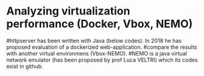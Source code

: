 # Analyzing virtualization performance (Docker, Vbox, NEMO)
#httpserver has been written with Java (below codes).
In 2018 he has proposed evaluation of a dockerized web-application.
#compare the results with another virtual environmens (Vbox-NEMO).
#NEMO is a java virtual network emulator (has been proposed by prof Luca VELTRI) which its codes exist in github.


